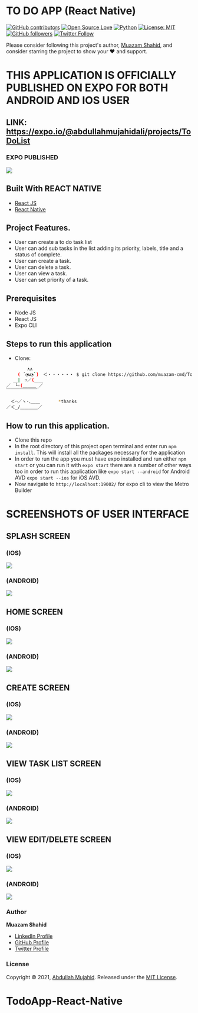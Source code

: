 #  TO DO APP (React Native)

[![GitHub contributors](https://img.shields.io/badge/contributions-welcome-brightgreen.svg?style=flat)](https://github.com/muazam-cmd/ToDoApp-Project-RN)
[![Open Source Love](https://badges.frapsoft.com/os/v1/open-source.png?v=103)](https://opensource.com/users/muazam-cmd)
[![Python](https://img.shields.io/badge/Made%20with-Python-1f425f.svg)](https://www.python.org/)
[![License: MIT](https://img.shields.io/badge/License-MIT-yellow.svg)](https://github.com/muazam-cmd/ToDoApp-Project-RN/blob/master/LICENSE)
[![GitHub followers](https://img.shields.io/github/followers/abdullahmujahidali.svg?style=social&label=Follow)](https://github.com/muazam-cmd)
[![Twitter Follow](https://img.shields.io/twitter/follow/abdulladgaf.svg?style=social)](https://twitter.com/abdulladgaf)

Please consider following this project's author, [Muazam Shahid](https://github.com/muazam-cmd/ToDoApp-Project-RN), and consider starring the project to show your :heart: and support.


# THIS APPLICATION IS OFFICIALLY PUBLISHED ON EXPO FOR BOTH ANDROID AND IOS USER
## LINK: https://expo.io/@abdullahmujahidali/projects/ToDoList

### EXPO PUBLISHED

![](images/expoHome.PNG)


## Built With REACT NATIVE 

* [React JS](https://reactjs.org/)
* [React Native](https://expressjs.com/)




## Project Features.
* User can create a to do task list
* User can add sub tasks in the list adding its priority, labels, title and a status of complete.
* User can create a task.
* User can delete a task.
* User can view a task.
* User can set priority of a task.


## Prerequisites
* Node JS
* React JS
* Expo CLI


## Steps to run this application
* Clone:
```bash
        ∧∧
　　 ( ´◔ω◔`)　＜・・・・・・ $ git clone https://github.com/muazam-cmd/ToDoApp-Project-RN
　 ＿|　⊃／(＿＿
／　└-(＿＿＿_／
￣￣￣￣￣￣￣

　＜⌒／ヽ-､＿＿ 　 　　*thanks
／＜_/＿＿＿＿／

```


## How to run this application.
* Clone this repo
* In the root directory of this project open terminal and enter run `npm install`. This will install all the packages necessary for the application
* In order to run the app you must have expo installed and run either `npm start` or you can run it with `expo start` there are a number of other ways too in order to run this application like `expo start --android` for Android AVD `expo start --ios` for iOS AVD.
* Now navigate to `http://localhost:19002/` for expo cli to view the Metro Builder


# SCREENSHOTS OF USER INTERFACE

## SPLASH SCREEN
### (IOS)
![](images/splash.jpg)

### (ANDROID)
![](images/SplashAnd.png)


## HOME SCREEN
### (IOS)
![](images/home.jpg)

### (ANDROID)
![](images/andView.png)

## CREATE SCREEN
### (IOS)
![](images/create.jpg)

### (ANDROID)
![](images/andCreate.png)

## VIEW TASK LIST SCREEN
### (IOS)
![](images/view.jpg)

### (ANDROID)
![](images/andView.png)


## VIEW EDIT/DELETE SCREEN
### (IOS)
![](images/view.jpg)

### (ANDROID)
![](images/andView.png)



### Author

**Muazam Shahid**

* [LinkedIn Profile](https://https://www.linkedin.com/in/abdullah-mujahid-211849186/)
* [GitHub Profile](https://github.com/muazam-cmd)
* [Twitter Profile](https://twitter.com/abdulladgaf)

### License
Copyright © 2021, [Abdullah Mujahid](https://github.com/muazam-cmd).
Released under the [MIT License](LICENSE).
# TodoApp-React-Native
